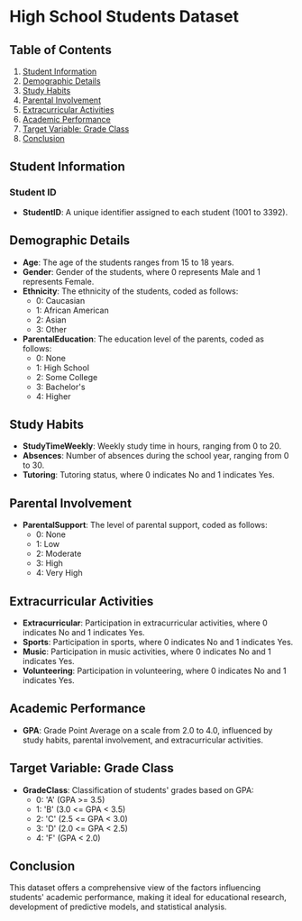 # High School Students Dataset

## Table of Contents
1. [Student Information](#student-information)
2. [Demographic Details](#demographic-details)
3. [Study Habits](#study-habits)
4. [Parental Involvement](#parental-involvement)
5. [Extracurricular Activities](#extracurricular-activities)
6. [Academic Performance](#academic-performance)
7. [Target Variable: Grade Class](#target-variable-grade-class)
8. [Conclusion](#conclusion)

## Student Information
### Student ID
- **StudentID**: A unique identifier assigned to each student (1001 to 3392).

## Demographic Details
- **Age**: The age of the students ranges from 15 to 18 years.
- **Gender**: Gender of the students, where 0 represents Male and 1 represents Female.
- **Ethnicity**: The ethnicity of the students, coded as follows:
  - 0: Caucasian
  - 1: African American
  - 2: Asian
  - 3: Other
- **ParentalEducation**: The education level of the parents, coded as follows:
  - 0: None
  - 1: High School
  - 2: Some College
  - 3: Bachelor's
  - 4: Higher

## Study Habits
- **StudyTimeWeekly**: Weekly study time in hours, ranging from 0 to 20.
- **Absences**: Number of absences during the school year, ranging from 0 to 30.
- **Tutoring**: Tutoring status, where 0 indicates No and 1 indicates Yes.

## Parental Involvement
- **ParentalSupport**: The level of parental support, coded as follows:
  - 0: None
  - 1: Low
  - 2: Moderate
  - 3: High
  - 4: Very High

## Extracurricular Activities
- **Extracurricular**: Participation in extracurricular activities, where 0 indicates No and 1 indicates Yes.
- **Sports**: Participation in sports, where 0 indicates No and 1 indicates Yes.
- **Music**: Participation in music activities, where 0 indicates No and 1 indicates Yes.
- **Volunteering**: Participation in volunteering, where 0 indicates No and 1 indicates Yes.

## Academic Performance
- **GPA**: Grade Point Average on a scale from 2.0 to 4.0, influenced by study habits, parental involvement, and extracurricular activities.

## Target Variable: Grade Class
- **GradeClass**: Classification of students' grades based on GPA:
  - 0: 'A' (GPA >= 3.5)
  - 1: 'B' (3.0 <= GPA < 3.5)
  - 2: 'C' (2.5 <= GPA < 3.0)
  - 3: 'D' (2.0 <= GPA < 2.5)
  - 4: 'F' (GPA < 2.0)

## Conclusion
This dataset offers a comprehensive view of the factors influencing students' academic performance, making it ideal for educational research, development of predictive models, and statistical analysis.
